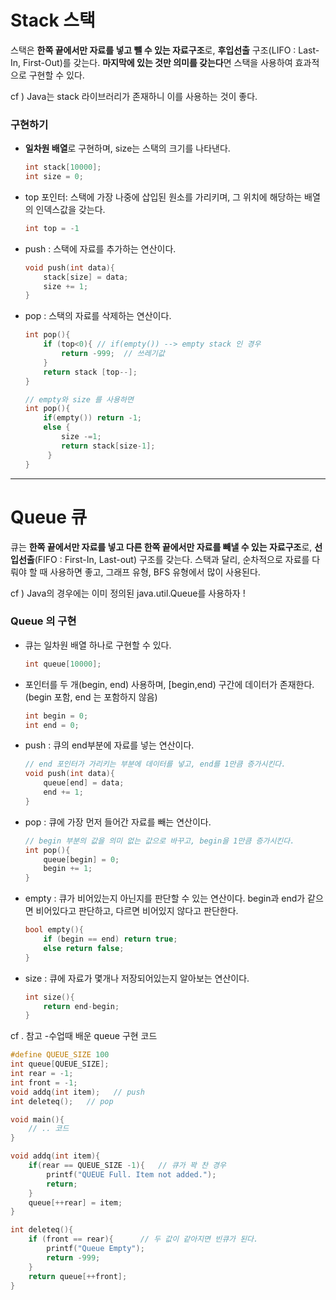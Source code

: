 # Stack 스택

스택은 **한쪽 끝에서만 자료를 넣고 뺄 수 있는 자료구조**로, **후입선출** 구조(LIFO : Last-In, First-Out)를 갖는다. **마지막에 있는 것만 의미를 갖는다**면 스택을 사용하여 효과적으로 구현할 수 있다.

cf ) Java는 stack 라이브러리가 존재하니 이를 사용하는 것이 좋다.

### 구현하기

- **일차원 배열**로 구현하며, size는 스택의 크기를 나타낸다.

    ```c
    int stack[10000];
    int size = 0;
    ```
- top 포인터: 스택에 가장 나중에 삽입된 원소를 가리키며, 그 위치에 해당하는 배열의 인덱스값을 갖는다.

    ```c
    int top = -1
    ```
- push : 스택에 자료를 추가하는 연산이다.

    ```c
    void push(int data){
    	stack[size] = data;
    	size += 1;
    }
    ```

- pop : 스택의 자료를 삭제하는 연산이다.

    ```c
    int pop(){
    	if (top<0){ // if(empty()) --> empty stack 인 경우
    		return -999;  // 쓰레기값 
    	}
    	return stack [top--];
    }

    // empty와 size 를 사용하면
    int pop(){
    	if(empty()) return -1;
    	else {
    		size -=1;
    		return stack[size-1];
    	 }
    }

    ```
---
# Queue 큐

큐는 **한쪽 끝에서만 자료를 넣고 다른 한쪽 끝에서만 자료를 빼낼 수 있는 자료구조**로, **선입선출**(FIFO : First-In, Last-out) 구조를 갖는다. 스택과 달리, 순차적으로 자료를 다뤄야 할 때 사용하면 좋고, 그래프 유형, BFS 유형에서 많이 사용된다.

cf ) Java의 경우에는 이미 정의된 java.util.Queue를 사용하자 !

### Queue 의 구현

- 큐는 일차원 배열 하나로 구현할 수 있다.

    ```c
    int queue[10000];
    ```

- 포인터를 두 개(begin, end) 사용하며, [begin,end) 구간에 데이터가 존재한다. (begin 포함, end 는 포함하지 않음)

    ```c
    int begin = 0;    
    int end = 0;      
    ```

- push : 큐의 end부분에 자료를 넣는 연산이다.

    ```c
    // end 포인터가 가리키는 부분에 데이터를 넣고, end를 1만큼 증가시킨다.
    void push(int data){
    	queue[end] = data;
    	end += 1;
    }
    ```

- pop : 큐에 가장 먼저 들어간 자료를 빼는 연산이다.

    ```c
    // begin 부분의 값을 의미 없는 값으로 바꾸고, begin을 1만큼 증가시킨다.
    int pop(){
    	queue[begin] = 0;
    	begin += 1;
    }
    ```

- empty :  큐가 비어있는지 아닌지를 판단할 수 있는 연산이다. begin과 end가 같으면 비어있다고 판단하고, 다르면 비어있지 않다고 판단한다.

    ```c
    bool empty(){
    	if (begin == end) return true;
    	else return false;
    }
    ```

- size : 큐에 자료가 몇개나 저장되어있는지 알아보는 연산이다.

    ```c
    int size(){
    	return end-begin;
    }
    ```

cf . 참고 -수업때 배운 queue 구현 코드

```c
#define QUEUE_SIZE 100
int queue[QUEUE_SIZE];
int rear = -1;
int front = -1;
void addq(int item);   // push
int deleteq();   // pop

void main(){
	// .. 코드 
}

void addq(int item){
	if(rear == QUEUE_SIZE -1){   // 큐가 꽉 찬 경우
		printf("QUEUE Full. Item not added.");
		return;
	}
	queue[++rear] = item;
}

int deleteq(){
	if (front == rear){      // 두 값이 같아지면 빈큐가 된다.
		printf("Queue Empty");
		return -999;
	}
	return queue[++front];
}
```
